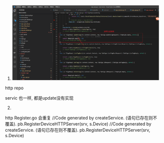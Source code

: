 1. ![image-20220922103232630](问题.assets/image-20220922103232630.png)

http repo

servic 也一样, 都是update没有实现


2.
http Register.go 会重复
//Code generated by createService. (语句已存在则不覆盖).
	pb.RegisterDeviceHTTPServer(srv, s.Device)
	//Code generated by createService. (语句已存在则不覆盖).
	pb.RegisterDeviceHTTPServer(srv, s.Device)